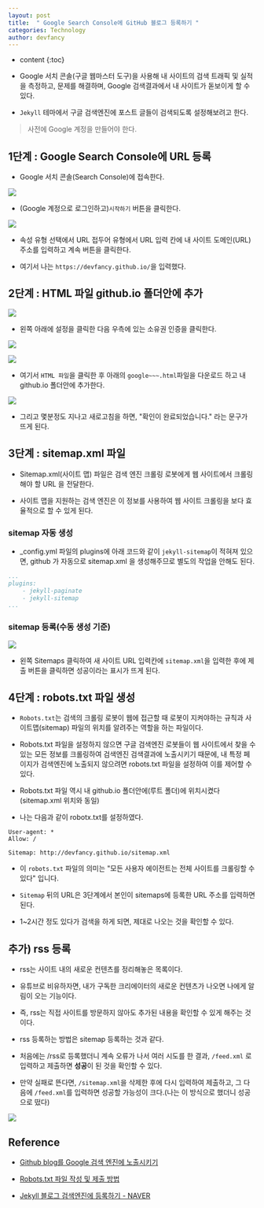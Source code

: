 ```yaml
---
layout: post
title:  " Google Search Console에 GitHub 블로그 등록하기 "
categories: Technology
author: devfancy
---
```

* content
{:toc}

*  Google 서치 콘솔(구글 웹마스터 도구)을 사용해 내 사이트의 검색 트래픽 및 실적을 측정하고, 문제를 해결하며, Google 검색결과에서 내 사이트가 돋보이게 할 수 있다.

* `Jekyll` 테마에서 구글 검색엔진에 포스트 글들이 검색되도록 설정해보려고 한다.

> 사전에 Google 계정을 만들어야 한다.

## 1단계 : Google Search Console에 URL 등록

* Google 서치 콘솔(Search Console)에 접속한다.

![](/assets/img/technology/Google-Research-Console-Verification_1.png)

* (Google 계정으로 로그인하고)`시작하기` 버튼을 클릭한다.

![](/assets/img/technology/Google-Research-Console-Verification_2.png)

* 속성 유형 선택에서 URL 접두어 유형에서 URL 입력 칸에 내 사이트 도메인(URL)주소를 입력하고 계속 버튼을 클릭한다.

* 여기서 나는 `https://devfancy.github.io/`을 입력했다.

## 2단계 : HTML 파일 github.io 폴더안에 추가

![](/assets/img/technology/Google-Research-Console-Verification_3.png)

* 왼쪽 아래에 설정을 클릭한 다음 우측에 있는 소유권 인증을 클릭한다.

![](/assets/img/technology/Google-Research-Console-Verification_4.png)

![](/assets/img/technology/Google-Research-Console-Verification_4_2.png)

* 여기서 `HTML 파일`을 클릭한 후 아래의 `google~~~.html`파일을 다운로드 하고 내 github.io 폴더안에 추가한다.

![](/assets/img/technology/Google-Research-Console-Verification_5.png)

* 그리고 몇분정도 지나고 새로고침을 하면, "확인이 완료되었습니다." 라는 문구가 뜨게 된다.

## 3단계 : sitemap.xml 파일

* Sitemap.xml(사이트 맵) 파일은 검색 엔진 크롤링 로봇에게 웹 사이트에서 크롤링 해야 할 URL 을 전달한다.

* 사이트 맵을 지원하는 검색 엔진은 이 정보를 사용하여 웹 사이트 크롤링을 보다 효율적으로 할 수 있게 된다.

### sitemap 자동 생성

* _config.yml 파일의 plugins에 아래 코드와 같이  `jekyll-sitemap`이 적혀져 있으면, github 가 자동으로 sitemap.xml 을 생성해주므로 별도의 작업을 안해도 된다.

``` yml
...
plugins:
    - jekyll-paginate
    - jekyll-sitemap
...
```

### sitemap 등록(수동 생성 기준)

![](/assets/img/technology/Google-Research-Console-Verification_6.png)

* 왼쪽 Sitemaps 클릭하여 새 사이트 URL 입력칸에 `sitemap.xml`을 입력한 후에 제출 버튼을 클릭하면 성공이라는 표시가 뜨게 된다.

## 4단계 : robots.txt 파일 생성

* `Robots.txt`는 검색의 크롤링 로봇이 웹에 접근할 때 로봇이 지켜야하는 규칙과 사이트맵(sitemap) 파일의 위치를 알려주는 역할을 하는 파일이다.

* Robots.txt 파일을 설정하지 않으면 구글 검색엔진 로봇들이 웹 사이트에서 찾을 수 있는 모든 정보를 크롤링하여 검색엔진 검색결과에 노출시키기 때문에, 내 특정 페이지가 검색엔진에 노출되지 않으려면 robots.txt 파일을 설정하여 이를 제어할 수 있다.

* Robots.txt 파일 역시 내 github.io 폴더안에(루트 폴더)에 위치시켰다(sitemap.xml 위치와 동일)

* 나는 다음과 같이 robotx.txt를 설정하였다.

```
User-agent: *
Allow: /

Sitemap: http://devfancy.github.io/sitemap.xml
```

* 이 `robots.txt` 파일의 의미는 "모든 사용자 에이전트는 전체 사이트를 크롤링할 수 있다" 입니다.

* `Sitemap` 뒤의 URL은 3단계에서 본인이 sitemaps에 등록한 URL 주소를 입력하면 된다.

* 1~2시간 정도 있다가 검색을 하게 되면, 제대로 나오는 것을 확인할 수 있다.

## 추가) rss 등록

* rss는 사이트 내의 새로운 컨텐츠를 정리해놓은 목록이다.

* 유튜브로 비유하자면, 내가 구독한 크리에이터의 새로운 컨텐츠가 나오면 나에게 알림이 오는 기능이다.

* 즉, rss는 직접 사이트를 방문하지 않아도 추가된 내용을 확인할 수 있게 해주는 것이다.

* rss 등록하는 방법은 sitemap 등록하는 것과 같다.

* 처음에는 /rss로 등록했더니 계속 오류가 나서 여러 시도를 한 결과, `/feed.xml` 로 입력하고 제출하면 **성공**이 된 것을 확인할 수 있다.

* 만약 실패로 뜬다면, `/sitemap.xml`을 삭제한 후에 다시 입력하여 제출하고, 그 다음에 `/feed.xml`를 입력하면 성공할 가능성이 크다.(나는 이 방식으로 했더니 성공으로 떴다)

![](/assets/img/technology/google-research-console-vertification-rss.png)

## Reference

* [Github blog를 Google 검색 엔진에 노출시키기](https://burningfalls.github.io/blog/google-search-console/)

* [Robots.txt 파일 작성 및 제출 방법](https://developers.google.com/search/docs/crawling-indexing/robots/create-robots-txt?hl=ko)

* [Jekyll 블로그 검색엔진에 등록하기 - NAVER](https://sanghyuk.dev/blog/2/)
